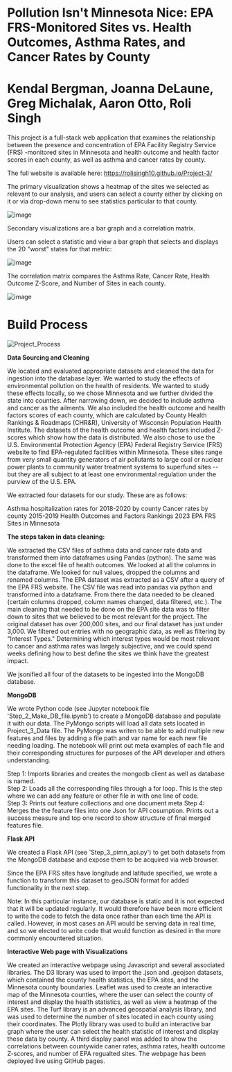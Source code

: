 # Pollution Isn't Minnesota Nice: EPA FRS-Monitored Sites vs. Health Outcomes, Asthma Rates, and Cancer Rates by County

# Kendal Bergman, Joanna DeLaune, Greg Michalak, Aaron Otto, Roli Singh

This project is a full-stack web application that examines the relationship between the presence and concentration of EPA Facility Registry Service (FRS) -monitored sites in Minnesota and health outcome and health factor scores in each county, as well as asthma and cancer rates by county.

The full website is available here: https://rolisingh10.github.io/Project-3/

The primary visualization shows a heatmap of the sites we selected as relevant to our analysis, and users can select a county either by clicking on it or via drop-down menu to see statistics particular to that county.

![image](https://github.com/rolisingh10/Project-3/assets/102549713/01f106ef-5d91-4831-8e9f-29ab9300c42d)

Secondary visualizations are a bar graph and a correlation matrix.

Users can select a statistic and view a bar graph that selects and displays the 20 "worst" states for that metric:

![image](https://github.com/rolisingh10/Project-3/assets/102549713/3b9542da-f3c7-497a-bf03-74f0c6361948)

The correlation matrix compares the Asthma Rate, Cancer Rate, Health Outcome Z-Score, and Number of Sites in each county.

![image](https://github.com/rolisingh10/Project-3/assets/102549713/b5741af1-b692-4370-8603-286f8616fced)

# Build Process
![Project_Process](https://github.com/rolisingh10/Project-3/assets/102549713/3e60bdc1-331c-437b-afe8-8c75fb867158)

**Data Sourcing and Cleaning**

We located and evaluated appropriate datasets and cleaned the data for ingestion into the database layer. We wanted to study the effects of environmental pollution on the health of residents. We wanted to study these effects locally, so we chose Minnesota and we further divided the state into counties. After narrowing down, we decided to include asthma and cancer as the ailments. We also included the health outcome and health factors scores of each county, which are calculated by County Health Rankings & Roadmaps (CHR&R), University of Wisconsin Population Health Institute. The datasets of the health outcome and health factors included Z-scores which show how the data is distributed. We also chose to use the U.S. Environmental Protection Agency (EPA) Federal Registry Service (FRS) website to find EPA-regulated facilities within Minnesota. These sites range from very small quantity generators of air pollutants to large coal or nuclear power plants to community water treatment systems to superfund sites -- but they are all subject to at least one environmental regulation under the purview of the U.S. EPA. 

We extracted four datasets for our study. These are as follows:

Asthma hospitalization rates for 2018-2020 by county
Cancer rates by county 2015-2019
Health Outcomes and Factors Rankings 2023
EPA FRS Sites in Minnesota

**The steps taken in data cleaning:**

We extracted the CSV files of asthma data and cancer rate data and transformed them into dataframes using Pandas (python). The same was done to the excel file of health outcomes. We looked at all the columns in the dataframe. We looked for null values, dropped the columns and renamed columns. The EPA dataset was extracted as a CSV after a query of the EPA FRS website. The CSV file was read into pandas via python and transformed into a dataframe. From there the data needed to be cleaned (certain columns dropped, column names changed, data filtered, etc.). The main cleaning that needed to be done on the EPA site data was to filter down to sites that we believed to be most relevant for the project. The original dataset has over 200,000 sites, and our final dataset has just under 3,000. We filtered out entries with no geographic data, as well as filtering by "Interest Types." Determining which interest types would be most relevant to cancer and asthma rates was largely subjective, and we could spend weeks defining how to best define the sites we think have the greatest impact. 

We jsonified all four of the datasets to be ingested into the MongoDB database. 

**MongoDB**

We wrote Python code (see Jupyter notebook file 'Step_2_Make_DB_file.ipynb') to create a MongoDB database and populate it with our data.  The PyMongo scripts will load all data sets located in Project_3_Data file.  The PyMongo was writen to be able to add multiple new features and files by adding a file path and var name for each new file needing loading.  The notebook will print out meta examples of each file and their corresponding structures for purposes of the API developer and others understanding. 

Step 1: Imports libraries and creates the mongodb client as well as database is named.  
Step 2: Loads all the corresponding files through a for loop. This is the step where we can add any feature or other file in with one line of code.  
Step 3: Prints out feature collections and one document meta
Step 4: Merges the the feature files into one Json for API cosumption. Prints out a success measure and top one record to show structure of final merged features file.  

**Flask API**

We created a Flask API (see 'Step_3_pimn_api.py') to get both datasets from the MongoDB database and expose them to be acquired via web browser.

Since the EPA FRS sites have longitude and latitude specified, we wrote a function to transform this dataset to geoJSON format for added functionality in the next step.

Note: In this particular instance, our database is static and it is not expected that it will be updated regularly. It would therefore have been more efficient to write the code to fetch the data once rather than each time the API is called. However, in most cases an API would be serving data in real time, and so we elected to write code that would function as desired in the more commonly encountered situation.

**Interactive Web page with Visualizations**

We created an interactive webpage using Javascript and several associated libraries. The D3 library was used to import the .json and .geojson datasets, which contained the county health statistics, the EPA sites, and the Minnesota county boundaries. Leaflet was used to create an interactive map of the Minnesota counties, where the user can select the county of interest and display the health statistics, as well as view a heatmap of the EPA sites. The Turf library is an advanced geospatial analysis library, and was used to determine the number of sites located in each county using their coordinates. The Plotly library was used to build an interactive bar graph where the user can select the health statistic of interest and display these data by county. A third display panel was added to show the correlations between countywide caner rates, asthma rates, health outcome Z-scores, and number of EPA regualted sites. The webpage has been deployed live using GitHub pages.
